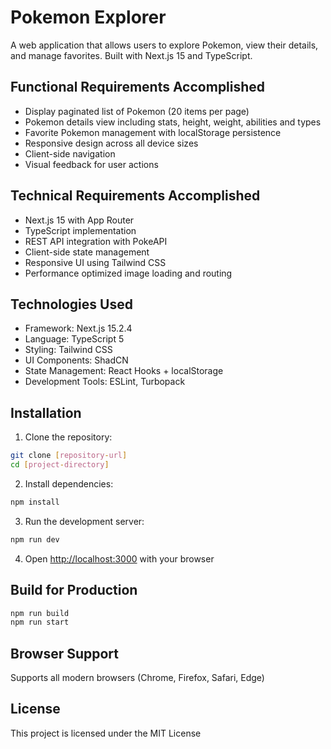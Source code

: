 # Pokemon Explorer

A web application that allows users to explore Pokemon, view their details, and manage favorites. Built with Next.js 15 and TypeScript.

## Functional Requirements Accomplished

- Display paginated list of Pokemon (20 items per page)
- Pokemon details view including stats, height, weight, abilities and types
- Favorite Pokemon management with localStorage persistence
- Responsive design across all device sizes
- Client-side navigation
- Visual feedback for user actions

## Technical Requirements Accomplished

- Next.js 15 with App Router
- TypeScript implementation
- REST API integration with PokeAPI
- Client-side state management
- Responsive UI using Tailwind CSS
- Performance optimized image loading and routing

## Technologies Used

- Framework: Next.js 15.2.4
- Language: TypeScript 5
- Styling: Tailwind CSS
- UI Components: ShadCN
- State Management: React Hooks + localStorage
- Development Tools: ESLint, Turbopack

## Installation

1. Clone the repository:
```bash
git clone [repository-url]
cd [project-directory]
```

2. Install dependencies:
```bash
npm install
```

3. Run the development server:
```bash
npm run dev
```

4. Open [http://localhost:3000](http://localhost:3000) with your browser

## Build for Production

```bash
npm run build
npm run start
```

## Browser Support

Supports all modern browsers (Chrome, Firefox, Safari, Edge)

## License

This project is licensed under the MIT License
